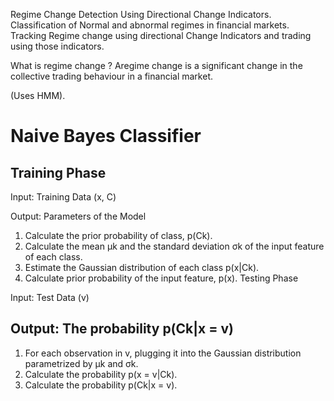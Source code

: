 Regime Change Detection Using Directional Change Indicators.
Classification of Normal and abnormal regimes in financial markets.
Tracking Regime change using directional Change Indicators and trading using those indicators.

What is regime change ?
Aregime change is a significant change in the collective trading behaviour in a financial market.

(Uses HMM).


# Naive Bayes Classifier

## Training Phase

Input: Training Data (x, C)

Output: Parameters of the Model

1. Calculate the prior probability of class, p(Ck).
2. Calculate the mean μk and the standard deviation σk of the input feature
of each class.
3. Estimate the Gaussian distribution of each class p(x|Ck).
4. Calculate prior probability of the input feature, p(x).
Testing Phase

Input: Test Data (v)

## Output: The probability p(Ck|x = v)

1. For each observation in v, plugging it into the Gaussian distribution
parametrized by μk and σk.
2. Calculate the probability p(x = v|Ck).
3. Calculate the probability p(Ck|x = v).
